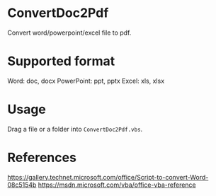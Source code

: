 # ConvertDoc2Pdf
Convert word/powerpoint/excel file to pdf.
# Supported format
Word: doc, docx
PowerPoint: ppt, pptx
Excel: xls, xlsx
# Usage
Drag a file or a folder into `ConvertDoc2Pdf.vbs`.
# References
https://gallery.technet.microsoft.com/office/Script-to-convert-Word-08c5154b
https://msdn.microsoft.com/vba/office-vba-reference
